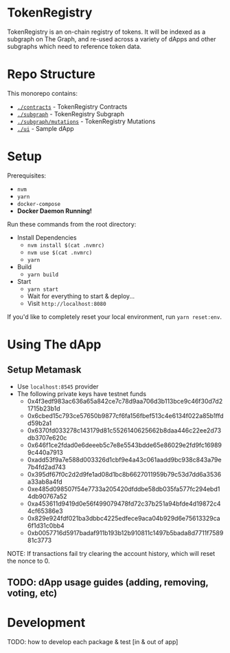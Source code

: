 # TokenRegistry
TokenRegistry is an on-chain registry of tokens. It will be indexed as a subgraph on The Graph, and re-used across a variety of dApps and other subgraphs which need to reference token data.

# Repo Structure
This monorepo contains:
* [`./contracts`](./contracts) - TokenRegistry Contracts  
* [`./subgraph`](./subgraph) - TokenRegistry Subgraph  
* [`./subgraph/mutations`](./subgraph/mutations) - TokenRegistry Mutations  
* [`./ui`](./ui) - Sample dApp

# Setup
Prerequisites:  
* `nvm`  
* `yarn`  
* `docker-compose`  
* **Docker Daemon Running!**

Run these commands from the root directory:  
* Install Dependencies  
  * `nvm install $(cat .nvmrc)`  
  * `nvm use $(cat .nvmrc)`  
  * `yarn`  
* Build  
  * `yarn build`  
* Start  
  * `yarn start`  
  * Wait for everything to start & deploy...
  * Visit `http://localhost:8080`

If you'd like to completely reset your local environment, run `yarn reset:env`.  

# Using The dApp
## Setup Metamask  
* Use `localhost:8545` provider  
* The following private keys have testnet funds  
  * 0x4f3edf983ac636a65a842ce7c78d9aa706d3b113bce9c46f30d7d21715b23b1d
  * 0x6cbed15c793ce57650b9877cf6fa156fbef513c4e6134f022a85b1ffdd59b2a1
  * 0x6370fd033278c143179d81c5526140625662b8daa446c22ee2d73db3707e620c
  * 0x646f1ce2fdad0e6deeeb5c7e8e5543bdde65e86029e2fd9fc169899c440a7913
  * 0xadd53f9a7e588d003326d1cbf9e4a43c061aadd9bc938c843a79e7b4fd2ad743
  * 0x395df67f0c2d2d9fe1ad08d1bc8b6627011959b79c53d7dd6a3536a33ab8a4fd
  * 0xe485d098507f54e7733a205420dfddbe58db035fa577fc294ebd14db90767a52
  * 0xa453611d9419d0e56f499079478fd72c37b251a94bfde4d19872c44cf65386e3
  * 0x829e924fdf021ba3dbbc4225edfece9aca04b929d6e75613329ca6f1d31c0bb4
  * 0xb0057716d5917badaf911b193b12b910811c1497b5bada8d7711f758981c3773

NOTE: If transactions fail try clearing the account history, which will reset the nonce to 0.

## TODO: dApp usage guides (adding, removing, voting, etc)

# Development
TODO: how to develop each package & test [in & out of app]
